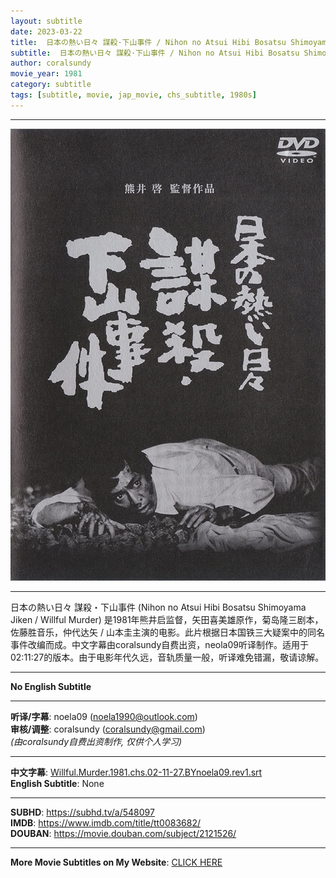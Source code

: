 ```yaml
---
layout: subtitle
date: 2023-03-22
title:  日本の熱い日々 謀殺·下山事件 / Nihon no Atsui Hibi Bosatsu Shimoyama Jiken aka Willful Murder 1981 Subtitle (Chinese)
subtitle:  日本の熱い日々 謀殺·下山事件 / Nihon no Atsui Hibi Bosatsu Shimoyama Jiken aka Willful Murder 1981 Subtitle (Chinese)
author: coralsundy
movie_year: 1981
category: subtitle
tags: [subtitle, movie, jap_movie, chs_subtitle, 1980s]
---
```


------

<img src="../assets/tt0083682.jpg" alt="tt0083682_cover_art" />

------

日本の熱い日々 謀殺・下山事件 (Nihon no Atsui Hibi Bosatsu Shimoyama Jiken / Willful Murder) 是1981年熊井启监督，矢田喜美雄原作，菊岛隆三剧本，佐藤胜音乐，仲代达矢 / 山本圭主演的电影。此片根据日本国铁三大疑案中的同名事件改编而成。中文字幕由coralsundy自费出资，neola09听译制作。适用于02:11:27的版本。由于电影年代久远，音轨质量一般，听译难免错漏，敬请谅解。

------

**No English Subtitle**

------

**听译/字幕**: noela09 (noela1990@outlook.com)<br>
**审核/调整**: coralsundy (coralsundy@gmail.com)<br>
*(由coralsundy自费出资制作, 仅供个人学习)*

------

**中文字幕**: [Willful.Murder.1981.chs.02-11-27.BYnoela09.rev1.srt](../subtitles/Willful.Murder.1981.chs.02-11-27.BYnoela09.rev1.srt)<br>
**English Subtitle**: None

------

**SUBHD**: <https://subhd.tv/a/548097><br>
**IMDB**: <https://www.imdb.com/title/tt0083682/><br>
**DOUBAN**: <https://movie.douban.com/subject/2121526/>

------

**More Movie Subtitles on My Website**: <a href='{% post_url 2021-01-10-subtitles-summary-list %}'>CLICK HERE</a>


